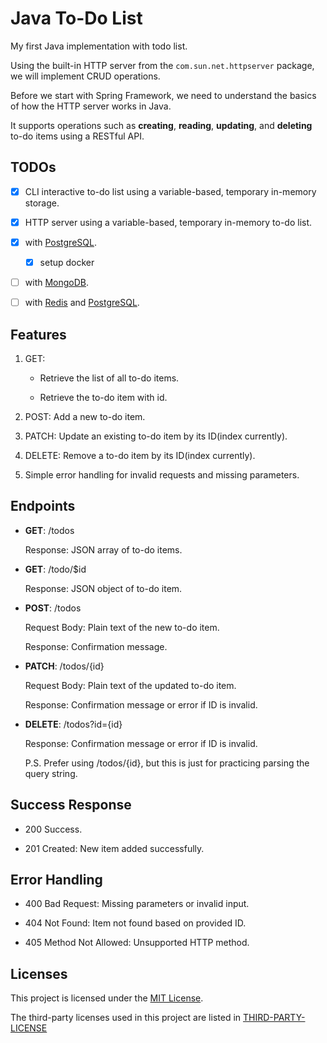 # Java To-Do List

My first Java implementation with todo list.

Using the built-in HTTP server from the `com.sun.net.httpserver` package, we will implement CRUD operations.

Before we start with Spring Framework, we need to understand the basics of how the HTTP server works in Java.

It supports operations such as **creating**, **reading**, **updating**, and **deleting** to-do items using a RESTful API.

## TODOs

- [x] CLI interactive to-do list using a variable-based, temporary in-memory storage.

- [x] HTTP server using a variable-based, temporary in-memory to-do list.

- [x] with [PostgreSQL](https://www.postgresql.org).

  - [x] setup docker

- [ ] with [MongoDB](https://www.mongodb.com).

- [ ] with [Redis](https://redis.io) and [PostgreSQL](https://www.postgresql.org).

## Features

1. GET:

   - Retrieve the list of all to-do items.

   - Retrieve the to-do item with id.

2. POST: Add a new to-do item.

3. PATCH: Update an existing to-do item by its ID(index currently).

4. DELETE: Remove a to-do item by its ID(index currently).

5. Simple error handling for invalid requests and missing parameters.

## Endpoints

- **GET**: /todos

  Response: JSON array of to-do items.

- **GET**: /todo/$id

  Response: JSON object of to-do item.

- **POST**: /todos

  Request Body: Plain text of the new to-do item.

  Response: Confirmation message.

- **PATCH**: /todos/{id}

  Request Body: Plain text of the updated to-do item.

  Response: Confirmation message or error if ID is invalid.

- **DELETE**: /todos?id={id}

  Response: Confirmation message or error if ID is invalid.

  P.S. Prefer using /todos/{id},
  but this is just for practicing parsing the query string.

## Success Response

- 200 Success.

- 201 Created: New item added successfully.

## Error Handling

- 400 Bad Request: Missing parameters or invalid input.

- 404 Not Found: Item not found based on provided ID.

- 405 Method Not Allowed: Unsupported HTTP method.

## Licenses

This project is licensed under the [MIT License](LICENSE).

The third-party licenses used in this project are listed in [THIRD-PARTY-LICENSE](THIRD-PARTY-LICENSE)
